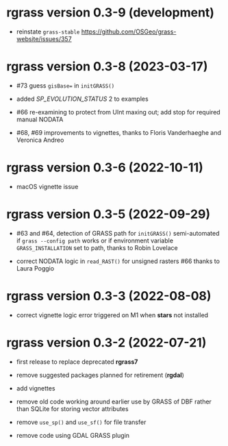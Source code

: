 # **rgrass** version 0.3-9 (development)

- reinstate `grass-stable` https://github.com/OSGeo/grass-website/issues/357

# **rgrass** version 0.3-8 (2023-03-17)

- #73 guess `gisBase=` in `initGRASS()`

- added _SP_EVOLUTION_STATUS_ 2 to examples

- #66 re-examining to protect from UInt maxing out; add stop for required manual NODATA

- #68, #69 improvements to vignettes, thanks to Floris Vanderhaeghe and Veronica Andreo

# **rgrass** version 0.3-6 (2022-10-11)

- macOS vignette issue

# **rgrass** version 0.3-5 (2022-09-29)

- #63 and #64, detection of GRASS path for `initGRASS()` semi-automated if `grass --config path` works or if environment variable `GRASS_INSTALLATION` set to path, thanks to Robin Lovelace

- correct NODATA logic in `read_RAST()` for unsigned rasters #66 thanks to Laura Poggio

# **rgrass** version 0.3-3 (2022-08-08)

- correct vignette logic error triggered on M1 when **stars** not installed

# **rgrass** version 0.3-2 (2022-07-21)

- first release to replace deprecated **rgrass7**

- remove suggested packages planned for retirement (**rgdal**)

- add vignettes

- remove old code working around earlier use by GRASS of DBF rather than SQLite for storing vector attributes

- remove `use_sp()` and `use_sf()` for file transfer

- remove code using GDAL GRASS plugin

